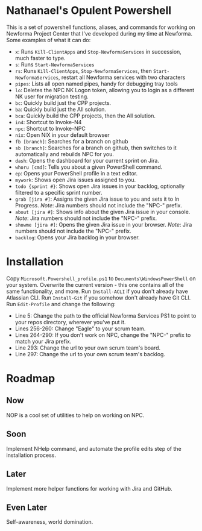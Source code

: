 # Nathanael's Opulent Powershell
This is a set of powershell functions, aliases, and commands for working on Newforma Project Center that I've developed during my time at Newforma.
Some examples of what it can do:
 - `x`: Runs `Kill-ClientApps` and `Stop-NewformaServices` in succession, much faster to type.
 - `s`: Runs `Start-NewformaServices`
 - `rs`: Runs `Kill-ClientApps`, `Stop-NewformaServices`, then `Start-NewformaServices`, restart all Newforma services with two characters
 - `pipes`: Lists all open named pipes, handy for debugging tray tools
 - `lo`: Deletes the NPC NK Logon token, allowing you to login as a different NK user for migration testing.
 - `bc`: Quickly build just the CPP projects.
 - `ba`: Quickly build just the All solution.
 - `bca`: Quickly build the CPP projects, then the All solution.
 - `in4`: Shortcut to Invoke-N4
 - `npc`: Shortcut to Invoke-NPC
 - `nix`: Open NIX in your default browser
 - `fb [branch]`: Searches for a branch on github
 - `sb [branch]`: Searches for a branch on github, then switches to it automatically and rebuilds NPC for you.
 - `dash`: Opens the dashboard for your current sprint on Jira.
 - `whoru [cmd]`: Tells you about a given PowerShell command.
 - `ep`: Opens your PowerShell profile in a text editor.
 - `mywork`: Shows open Jira issues assigned to you.
 - `todo {sprint #}`: Shows open Jira issues in your backlog, optionally filtered to a specific sprint number.
 - `grab [jira #]`: Assigns the given Jira issue to you and sets it to In Progress. *Note*: Jira numbers should not include the "NPC-" prefix.
 - `about [jira #]`:  Shows info about the given Jira issue in your console.  *Note*: Jira numbers should not include the "NPC-" prefix.
 - `showme [jira #]`: Opens the given Jira issue in your browser.  *Note*: Jira numbers should not include the "NPC-" prefix.
 - `backlog`: Opens your Jira backlog in your browser.

# Installation
Copy `Microsoft.Powershell_profile.ps1` to `Documents\WindowsPowerShell` on your system. Overwrite the current version - this one contains all of the same functionality, and more.
Run `Install-ACLI` if you don't already have Atlassian CLI.
Run `Install-Git` if you somehow don't already have Git CLI.
Run `Edit-Profile` and change the following:
 - Line 5: Change the path to the official Newforma Services PS1 to point to your repos directory, wherever you've put it.
 - Lines 256-260: Change "Eagle" to your scrum team.
 - Lines 264-290: If you don't work on NPC, change the "NPC-" prefix to match your Jira prefix.
 - Line 293: Change the url to your own scrum team's board.
 - Line 297: Change the url to your own scrum team's backlog.

# Roadmap
## Now
NOP is a cool set of utilities to help on working on NPC.

## Soon
Implement NHelp command, and automate the profile edits step of the installation process.

## Later
Implement more helper functions for working with Jira and GitHub.

## Even Later
Self-awareness, world domination.
